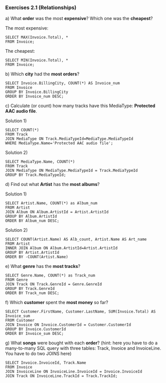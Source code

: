 ### Exercises 2.1 (Relationships)

a) What **order** was the most **expensive**? Which one was the **cheapest**?

The most expensive:

	SELECT MAX(Invoice.Total), *
	FROM Invoice;

The cheapest:

	SELECT MIN(Invoice.Total), *
	FROM Invoice;

b) Which **city** had the **most orders**?

	SELECT Invoice.BillingCity, COUNT(*) AS Invoice_num
	FROM Invoice
	GROUP BY Invoice.BillingCity
	ORDER BY Invoice_num DESC;

c) Calculate (or count) how many tracks have this MediaType: **Protected AAC audio file**.

Solution 1)

	SELECT COUNT(*)
	FROM Track
	JOIN MediaType ON Track.MediaTypeId=MediaType.MediaTypeId
	WHERE MediaType.Name='Protected AAC audio file';

Solution 2)

	SELECT MediaType.Name, COUNT(*)
	FROM Track
	JOIN MediaType ON MediaType.MediaTypeId = Track.MediaTypeId
	GROUP BY Track.MediaTypeId;

d) Find out what **Artist** has the **most albums**?

Solution 1)

	SELECT Artist.Name, COUNT(*) as Album_num
	FROM Artist
	JOIN Album ON Album.ArtistId = Artist.ArtistId
	GROUP BY Album.ArtistId
	ORDER BY Album_num DESC;

Solution 2)

	SELECT COUNT(Artist.Name) AS Alb_count, Artist.Name AS Art_name 
	FROM Artist
	INNER JOIN Album ON Album.ArtistId=Artist.ArtistId
	GROUP BY Artist.ArtistId
	ORDER BY -COUNT(Artist.Name)

e) What **genre** has the **most tracks**?

	SELECT Genre.Name, COUNT(*) as Track_num
	FROM Genre
	JOIN Track ON Track.GenreId = Genre.GenreId
	GROUP BY Track.GenreId
	ORDER BY Track_num DESC;

f) Which **customer** spent the **most money** so far?

	SELECT Customer.FirstName, Customer.LastName, SUM(Invoice.Total) AS Invoice_sum
	FROM Customer
	JOIN Invoice ON Invoice.CustomerId = Customer.CustomerId
	GROUP BY Invoice.CustomerId
	ORDER BY Invoice_sum DESC;

g) What **songs** were bought with each **order**? (hint: here you have to do a many-to-many SQL query with three tables: Track, Invoice and InvoiceLine. You have to do two JOINS here)

	SELECT Invoice.InvoiceId, Track.Name
	FROM Invoice
	JOIN InvoiceLine ON InvoiceLine.InvoiceId = Invoice.InvoiceId
	JOIN Track ON InvoiceLine.TrackId = Track.TrackId;
